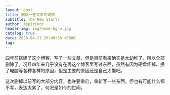 ```yaml
---
layout: post
title: 删除一些文章的说明
subtitle: The New Start?
author: Aspirinor
header-img: img/home-bg-o.jpg 
catalog: true
date: 2020-04-21 20:49:38 +0800
tag: 
---
```


四年前搭建了这个博客，写了一些文章，但是目前看来确实是太幼稚了，所以全部删除了。况且四年来几乎没有在再这个博客里写过东西，虽然有因为硬盘坏掉、换了电脑等各种各样的原因，但是主要的原因还是自己太懒吧。

这次删掉以前写的大部分内容，也许要重启，重新写一些东西。但也有可能什么都不写，表达太累了，何况是如今的世间。
